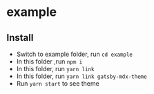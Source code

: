 # example

## Install

- Switch to example folder, run `cd example`
- In this folder ,run `npm i`
- In this folder, run `yarn link`
- In this folder, run `yarn link gatsby-mdx-theme`
- Run `yarn start` to see theme

